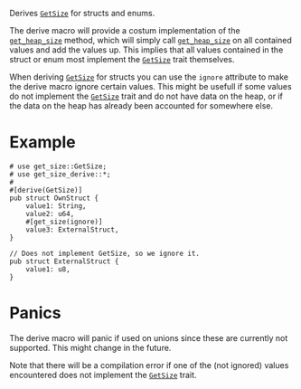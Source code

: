 Derives [`GetSize`] for structs and enums.

The derive macro will provide a costum implementation of the [`get_heap_size`] method, which will simply call [`get_heap_size`] on all contained values and add the values up. This implies that all values contained in the struct or enum most implement the [`GetSize`] trait themselves.

When deriving [`GetSize`] for structs you can use the `ignore` attribute to make the derive macro ignore certain values. This might be usefull if some values do not implement the [`GetSize`] trait and do not have data on the heap, or if the data on the heap has already been accounted for somewhere else.

# Example

```no_run
# use get_size::GetSize;
# use get_size_derive::*;
#
#[derive(GetSize)]
pub struct OwnStruct {
    value1: String,
    value2: u64,
    #[get_size(ignore)]
    value3: ExternalStruct,
}

// Does not implement GetSize, so we ignore it.
pub struct ExternalStruct {
    value1: u8,
}
```

# Panics

The derive macro will panic if used on unions since these are currently not supported. This might change in the future.

Note that there will be a compilation error if one of the (not ignored) values encountered does not implement the [`GetSize`] trait.

[`GetSize`]: https://docs.rs/get-size/latest/get_size/trait.GetSize.html
[`get_heap_size`]: https://docs.rs/get-size/latest/get_size/trait.GetSize.html#tymethod.get_heap_size
